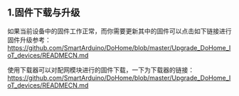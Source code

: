 ## 1.固件下载与升级
如果当前设备中的固件工作正常，而你需要更新其中的固件可以点击如下链接进行固件升级参考：https://github.com/SmartArduino/DoHome/blob/master/Upgrade_DoHome_IoT_devices/READMECN.md

使用下载器可以对配网模块进行的固件下载，一下为下载器的链接：
https://github.com/SmartArduino/DoHome/blob/master/Upgrade_DoHome_IoT_devices/READMECN.md

